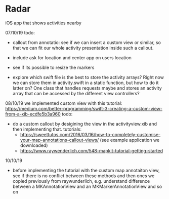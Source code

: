 #  Radar

iOS app that shows activities nearby


07/10/19
todo:
-  callout from annotatio: see if we can insert a custom view or similar, so that we can fit our whole activity presentation inside such a callout.
- include ask for location and center app on users location
- see if its possible to resize the markers

- explore which swift file is the best to store the activity arrays? Right now we can store them in activity.swift in a static function, but how to do it latter on? One class that handles requests maybe and stores an activity array that can be accessed by the different view controllers?


08/10/19
we implemented custom view with this tutorial: https://medium.com/better-programming/swift-3-creating-a-custom-view-from-a-xib-ecdfe5b3a960
todo:
- do a custom callout by desigining the view in the activityview.xib and then implementing that. tutorials: 
    - https://sweettutos.com/2016/03/16/how-to-completely-customise-your-map-annotations-callout-views/ (see example application we downloaded)
    - https://www.raywenderlich.com/548-mapkit-tutorial-getting-started
    
10/10/19
- before implementing the tutorial with the custom map annotaiton view, see if there is no conflict between these methods and then ones we copied previously from raywunderlich, e.g. understand difference between a MKAnnotationView and an MKMarkerAnnotationView and so on





